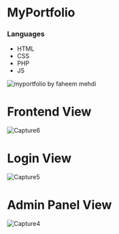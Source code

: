 # MyPortfolio

### Languages
- HTML
- CSS
- PHP
- JS
<img src="https://i.ytimg.com/vi/L02Lz18YLC8/maxresdefault.jpg" alt="myportfolio by faheem mehdi">

# Frontend View
![Capture6](https://user-images.githubusercontent.com/53134212/125607438-8e349944-f23d-4ff0-acfc-c19e413b6999.JPG)

# Login View
![Capture5](https://user-images.githubusercontent.com/53134212/125607243-8f114248-dbd8-4918-bc51-406628b312cd.JPG)

# Admin Panel View
![Capture4](https://user-images.githubusercontent.com/53134212/125606845-638d13e2-9deb-484f-932e-a0c00a1b8488.JPG)

